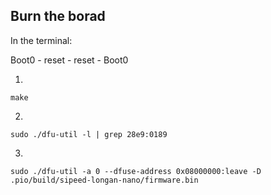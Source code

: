 ## Burn the borad
In the terminal:

Boot0 - reset - reset - Boot0

1.

    make

2.

    sudo ./dfu-util -l | grep 28e9:0189

3.

    sudo ./dfu-util -a 0 --dfuse-address 0x08000000:leave -D .pio/build/sipeed-longan-nano/firmware.bin